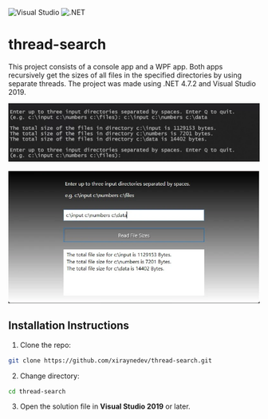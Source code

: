 ![Visual Studio](https://img.shields.io/badge/Visual%20Studio-2022-blue)
![.NET](https://img.shields.io/badge/.NET-4.7.2-blue)

# thread-search

This project consists of a console app and a WPF app. Both apps recursively get the sizes of all files in the specified directories by using separate threads. The project was made using .NET 4.7.2 and Visual Studio 2019.

![console screenshot](/assets/images/console-project-screenshot.webp)

![wpf screenshot](assets/images/wpf-project-screenshot.webp)

## Installation Instructions

1. Clone the repo:
```sh
git clone https://github.com/xiraynedev/thread-search.git
```

2. Change directory:
```sh
cd thread-search 
```

3. Open the solution file in **Visual Studio 2019** or later.